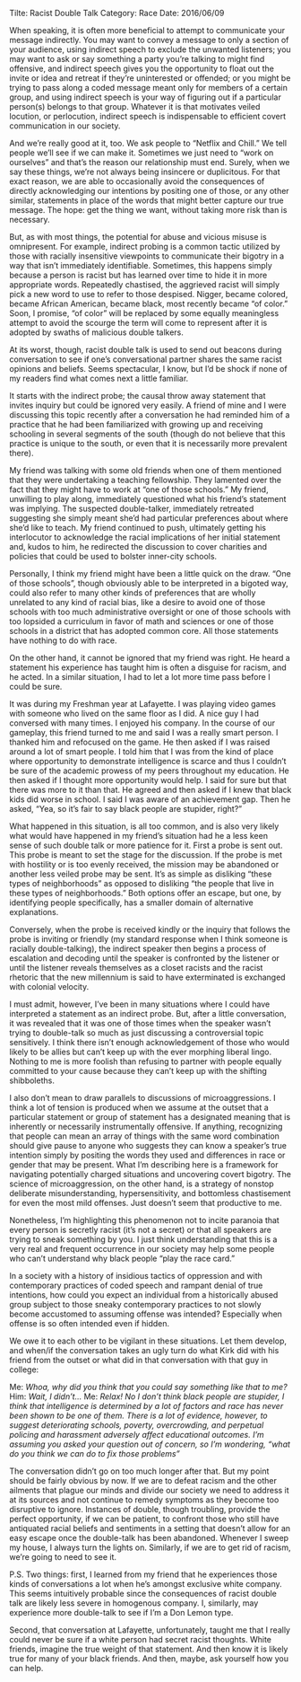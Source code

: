 Tilte: Racist Double Talk
Category: Race
Date: 2016/06/09

When speaking, it is often more beneficial to attempt to communicate your message indirectly. You may want to convey a message to only a section of your audience, using indirect speech to exclude the unwanted listeners; you may want to ask or say something a party you’re talking to might find offensive, and indirect speech gives you the opportunity to float out the invite or idea and retreat if they’re uninterested or offended; or you might be trying to pass along a coded message meant only for members of a certain group, and using indirect speech is your way of figuring out if a particular person(s) belongs to that group. Whatever it is that motivates veiled locution, or perlocution, indirect speech is indispensable to efficient covert communication in our society.

And we’re really good at it, too. We ask people to “Netflix and Chill.” We tell people we’ll see if we can make it. Sometimes we just need to “work on ourselves” and that’s the reason our relationship must end. Surely, when we say these things, we’re not always being insincere or duplicitous. For that exact reason, we are able to occasionally avoid the consequences of directly acknowledging our intentions by positing one of those, or any other similar, statements in place of the words that might better capture our true message. The hope: get the thing we want, without taking more risk than is necessary.

But, as with most things, the potential for abuse and vicious misuse is omnipresent. For example, indirect probing is a common tactic utilized by those with racially insensitive viewpoints to communicate their bigotry in a way that isn’t immediately identifiable. Sometimes, this happens simply because a person is racist but has learned over time to hide it in more appropriate words. Repeatedly chastised, the aggrieved racist will simply pick a new word to use to refer to those despised. Nigger, became colored, became African American, became black, most recently became “of color.” Soon, I promise, “of color” will be replaced by some equally meaningless attempt to avoid the scourge the term will come to represent after it is adopted by swaths of malicious double talkers.

At its worst, though, racist double talk is used to send out beacons during conversation to see if one’s conversational partner shares the same racist opinions and beliefs. Seems spectacular, I know, but I’d be shock if none of my readers find what comes next a little familiar.

It starts with the indirect probe; the causal throw away statement that invites inquiry but could be ignored very easily. A friend of mine and I were discussing this topic recently after a conversation he had reminded him of a practice that he had been familiarized with growing up and receiving schooling in several segments of the south (though do not believe that this practice is unique to the south, or even that it is necessarily more prevalent there).

My friend was talking with some old friends when one of them mentioned that they were undertaking a teaching fellowship. They lamented over the fact that they might have to work at “one of those schools.” My friend, unwilling to play along, immediately questioned what his friend’s statement was implying. The suspected double-talker, immediately retreated suggesting she simply meant she’d had particular preferences about where she’d like to teach. My friend continued to push, ultimately getting his interlocutor to acknowledge the racial implications of her initial statement and, kudos to him, he redirected the discussion to cover charities and policies that could be used to bolster inner-city schools.

Personally, I think my friend might have been a little quick on the draw. “One of those schools”, though obviously able to be interpreted in a bigoted way, could also refer to many other kinds of preferences that are wholly unrelated to any kind of racial bias, like a desire to avoid one of those schools with too much administrative oversight or one of those schools with too lopsided a curriculum in favor of math and sciences or one of those schools in a district that has adopted common core. All those statements have nothing to do with race.

On the other hand, it cannot be ignored that my friend was right. He heard a statement his experience has taught him is often a disguise for racism, and he acted. In a similar situation, I had to let a lot more time pass before I could be sure.

It was during my Freshman year at Lafayette. I was playing video games with someone who lived on the same floor as I did. A nice guy I had conversed with many times. I enjoyed his company. In the course of our gameplay, this friend turned to me and said I was a really smart person. I thanked him and refocused on the game. He then asked if I was raised around a lot of smart people. I told him that I was from the kind of place where opportunity to demonstrate intelligence is scarce and thus I couldn’t be sure of the academic prowess of my peers throughout my education. He then asked if I thought more opportunity would help. I said for sure but that there was more to it than that. He agreed and then asked if I knew that black kids did worse in school. I said I was aware of an achievement gap. Then he asked, “Yea, so it’s fair to say black people are stupider, right?”

What happened in this situation, is all too common, and is also very likely what would have happened in my friend’s situation had he a less keen sense of such double talk or more patience for it. First a probe is sent out. This probe is meant to set the stage for the discussion. If the probe is met with hostility or is too evenly received, the mission may be abandoned or another less veiled probe may be sent. It’s as simple as disliking “these types of neighborhoods” as opposed to disliking “the people that live in these types of neighborhoods.” Both options offer an escape, but one, by identifying people specifically, has a smaller domain of alternative explanations.

Conversely, when the probe is received kindly or the inquiry that follows the probe is inviting or friendly (my standard response when I think someone is racially double-talking), the indirect speaker then begins a process of escalation and decoding until the speaker is confronted by the listener or until the listener reveals themselves as a closet racists and the racist rhetoric that the new millennium is said to have exterminated is exchanged with colonial velocity.

I must admit, however, I’ve been in many situations where I could have interpreted a statement as an indirect probe. But, after a little conversation, it was revealed that it was one of those times when the speaker wasn’t trying to double-talk so much as just discussing a controversial topic sensitively. I think there isn’t enough acknowledgement of those who would likely to be allies but can’t keep up with the ever morphing liberal lingo. Nothing to me is more foolish than refusing to partner with people equally committed to your cause because they can’t keep up with the shifting shibboleths.

I also don’t mean to draw parallels to discussions of microaggressions. I think a lot of tension is produced when we assume at the outset that a particular statement or group of statement has a designated meaning that is inherently or necessarily instrumentally offensive. If anything, recognizing that people can mean an array of things with the same word combination should give pause to anyone who suggests they can know a speaker’s true intention simply by positing the words they used and differences in race or gender that may be present. What I’m describing here is a framework for navigating potentially charged situations and uncovering covert bigotry. The science of microaggression, on the other hand, is a strategy of nonstop deliberate misunderstanding, hypersensitivity, and bottomless chastisement for even the most mild offenses. Just doesn’t seem that productive to me.

Nonetheless, I’m highlighting this phenomenon not to incite paranoia that every person is secretly racist (it’s not a secret) or that all speakers are trying to sneak something by you. I just think understanding that this is a very real and frequent occurrence in our society may help some people who can’t understand why black people “play the race card.”

In a society with a history of insidious tactics of oppression and with contemporary practices of coded speech and rampant denial of true intentions, how could you expect an individual from a historically abused group subject to those sneaky contemporary practices to not slowly become accustomed to assuming offense was intended? Especially when offense is so often intended even if hidden.

We owe it to each other to be vigilant in these situations. Let them develop, and  when/if the conversation takes an ugly turn do what Kirk did with his friend from the outset or what did in that conversation with that guy in college:

Me: *Whoa, why did you think that you could say something like that to me?*
Him: *Wait, I didn’t…*
Me: *Relax! No I don’t think black people are stupider, I think that intelligence is determined by a lot of factors and race has never been shown to be one of them. There is a lot of evidence, however, to suggest deteriorating schools, poverty, overcrowding, and perpetual policing and harassment adversely affect educational outcomes. I’m assuming you asked your question out of concern, so I’m wondering, “what do you think we can do to fix those problems”*

The conversation didn’t go on too much longer after that. But my point should be fairly obvious by now. If we are to defeat racism and the other ailments that plague our minds and divide our society we need to address it at its sources and not continue to remedy symptoms as they become too disruptive to ignore. Instances of double, though troubling, provide the perfect opportunity, if we can be patient, to confront those who still have antiquated racial beliefs and sentiments in a setting that doesn’t allow for an easy escape once the double-talk has been abandoned. Whenever I sweep my house, I always turn the lights on. Similarly, if we are to get rid of racism, we’re going to need to see it.

P.S. Two things: first, I learned from my friend that he experiences those kinds of conversations a lot when he’s amongst exclusive white company. This seems intuitively probable since the consequences of racist double talk are likely less severe in homogenous company. I, similarly, may experience more double-talk to see if I’m a Don Lemon type.

Second, that conversation at Lafayette, unfortunately, taught me that I really could never be sure if a white person had secret racist thoughts. White friends, imagine the true weight of that statement. And then know it is likely true for many of your black friends. And then, maybe, ask yourself how you can help. 
